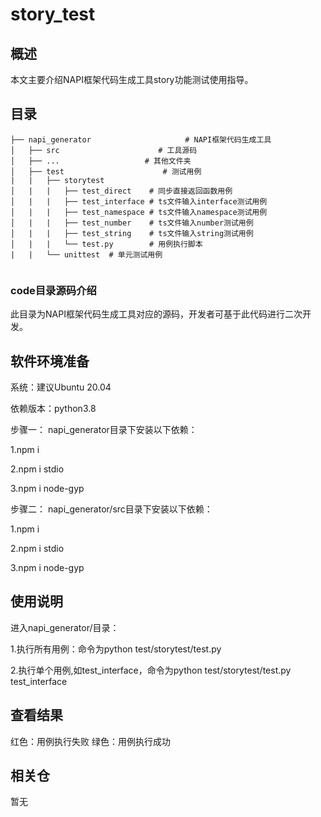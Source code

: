 # story_test

## 概述
本文主要介绍NAPI框架代码生成工具story功能测试使用指导。

## 目录

```
├── napi_generator                     # NAPI框架代码生成工具
│   ├── src                      # 工具源码
│   ├── ...                   # 其他文件夹
│   ├── test                      # 测试用例
|   |   ├── storytest
│   |   |   ├── test_direct    # 同步直接返回函数用例
│   |   |   ├── test_interface # ts文件输入interface测试用例
│   |   |   ├── test_namespace # ts文件输入namespace测试用例
│   |   |   ├── test_number    # ts文件输入number测试用例
│   |   |   ├── test_string    # ts文件输入string测试用例
│   |   |   └── test.py        # 用例执行脚本
|   |   └── unittest  # 单元测试用例
 
```
### code目录源码介绍
此目录为NAPI框架代码生成工具对应的源码，开发者可基于此代码进行二次开发。

## 软件环境准备

系统：建议Ubuntu 20.04

依赖版本：python3.8


步骤一：
napi_generator目录下安装以下依赖：

1.npm i 
 
2.npm i stdio

3.npm i node-gyp

步骤二：
napi_generator/src目录下安装以下依赖：

1.npm i
  
2.npm i stdio

3.npm i node-gyp



## 使用说明

进入napi_generator/目录：

1.执行所有用例：命令为python test/storytest/test.py

2.执行单个用例,如test_interface，命令为python test/storytest/test.py test_interface


## 查看结果

红色：用例执行失败
绿色：用例执行成功


## 相关仓

暂无
